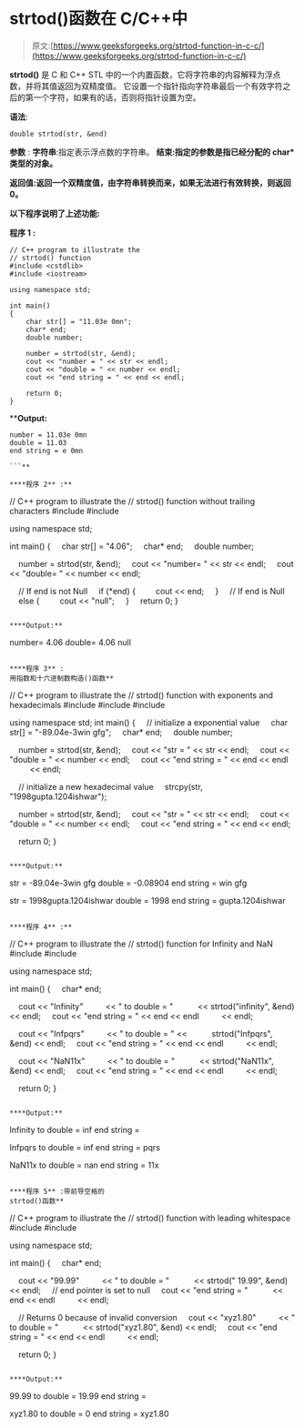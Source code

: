 # strtod()函数在 C/C++中

> 原文:[https://www.geeksforgeeks.org/strtod-function-in-c-c/](https://www.geeksforgeeks.org/strtod-function-in-c-c/)

**strtod()** 是 C 和 C++ STL 中的一个内置函数，它将字符串的内容解释为浮点数，并将其值返回为双精度值。
它设置一个指针指向字符串最后一个有效字符之后的第一个字符，如果有的话，否则将指针设置为空。

**语法**:

```
double strtod(str, &end)
```

**参数** :
**字符串**:指定表示浮点数的字符串。
**结束:指定的参数是指已经分配的 char*类型的对象。**

****返回值**:返回一个双精度值，由字符串转换而来，如果无法进行有效转换，则返回 0。**

**以下程序说明了上述功能:**

****程序 1** :**

```
// C++ program to illustrate the
// strtod() function
#include <cstdlib>
#include <iostream>

using namespace std;

int main()
{
    char str[] = "11.03e 0mn";
    char* end;
    double number;

    number = strtod(str, &end);
    cout << "number = " << str << endl;
    cout << "double = " << number << endl;
    cout << "end string = " << end << endl;

    return 0;
}
```

****Output:**

```
number = 11.03e 0mn
double = 11.03
end string = e 0mn

```** 

****程序 2** :**

```
// C++ program to illustrate the
// strtod() function without trailing characters
#include <cstdlib>
#include <iostream>

using namespace std;

int main()
{
    char str[] = "4.06";
    char* end;
    double number;

    number = strtod(str, &end);
    cout << "number= " << str << endl;
    cout << "double= " << number << endl;

    // If end is not Null
    if (*end) {
        cout << end;
    }
    // If end is Null
    else {
        cout << "null";
    }
    return 0;
}
```

****Output:**

```
number= 4.06
double= 4.06
null

```** 

****程序 3** :
用指数和十六进制数构造()函数**

```
// C++ program to illustrate the
// strtod() function with exponents and hexadecimals
#include <cstdlib>
#include <cstring>
#include <iostream>

using namespace std;
int main()
{
    // initialize a exponential value
    char str[] = "-89.04e-3win gfg";
    char* end;
    double number;

    number = strtod(str, &end);
    cout << "str = " << str << endl;
    cout << "double = " << number << endl;
    cout << "end string = " << end << endl
         << endl;

    // initialize a new hexadecimal value
    strcpy(str, "1998gupta.1204ishwar");

    number = strtod(str, &end);
    cout << "str = " << str << endl;
    cout << "double = " << number << endl;
    cout << "end string = " << end << endl;

    return 0;
}
```

****Output:**

```
str = -89.04e-3win gfg
double = -0.08904
end string = win gfg

str = 1998gupta.1204ishwar
double = 1998
end string = gupta.1204ishwar

```** 

****程序 4** :**

```
// C++ program to illustrate the
// strtod() function for Infinity and NaN
#include <cstdlib>
#include <iostream>

using namespace std;

int main()
{
    char* end;

    cout << "Infinity"
         << " to double = " 
         << strtod("infinity", &end) << endl;
    cout << "end string = " << end << endl
         << endl;

    cout << "Infpqrs"
         << " to double = " << 
         strtod("Infpqrs", &end) << endl;
    cout << "end string = " << end << endl
         << endl;

    cout << "NaN11x"
         << " to double = " 
         << strtod("NaN11x", &end) << endl;
    cout << "end string = " << end << endl
         << endl;

    return 0;
}
```

****Output:**

```
Infinity to double = inf
end string = 

Infpqrs to double = inf
end string = pqrs

NaN11x to double = nan
end string = 11x

```** 

****程序 5** :带前导空格的
strtod()函数**

```
// C++ program to illustrate the
// strtod() function with leading whitespace
#include <cstdlib>
#include <iostream>

using namespace std;

int main()
{
    char* end;

    cout << "99.99"
         << " to double = " 
         << strtod(" 19.99", &end) << endl;
    // end pointer is set to null
    cout << "end string = " 
         << end << endl
         << endl;

    // Returns 0 because of invalid conversion
    cout << "xyz1.80"
         << " to double = " 
         << strtod("xyz1.80", &end) << endl;
    cout << "end string = " << end << endl
         << endl;

    return 0;
}
```

****Output:**

```
99.99 to double = 19.99
end string = 

xyz1.80 to double = 0
end string = xyz1.80

```**